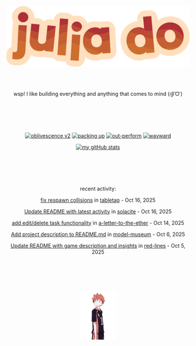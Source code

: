 <div align="center">
<img src="images/redYellowName_lightBeige.png" width="500">

<br></br>

<p>wsp! I like building everything and anything that comes to mind (ദ്ദി˙ᗜ˙)</p>

<br></br><br></br>

<!-- repo cards!! -->
[![oblivescence v2](https://github-readme-stats.vercel.app/api/pin/?username=solacite&repo=oblivescence-v2&theme=slateorange&hide_border=true&description_lines_count=2)](https://github.com/anuraghazra/github-readme-stats)
[![packing up](https://github-readme-stats.vercel.app/api/pin/?username=solacite&repo=packing-up&theme=slateorange&hide_border=true&description_lines_count=2)](https://github.com/anuraghazra/github-readme-stats)
[![out-perform](https://github-readme-stats.vercel.app/api/pin/?username=solacite&repo=out-perform&theme=slateorange&hide_border=true&description_lines_count=2)](https://github.com/anuraghazra/github-readme-stats)
[![wayward](https://github-readme-stats.vercel.app/api/pin/?username=solacite&repo=wayward&theme=slateorange&hide_border=true&description_lines_count=2)](https://github.com/anuraghazra/github-readme-stats)

[![my gitHub stats](https://github-readme-stats.vercel.app/api?username=solacite&theme=slateorange&hide_border=true&bg_color=00000000&hide=prs)](https://github.com/anuraghazra/github-readme-stats)

<br></br><br></br>

<!-- RECENT_ACTIVITY_START -->
recent activity:

[fix respawn collisions](https://github.com/solacite/tabletap/commit/e7736eda48668073f297cd1803fee4743b48cefc) in [tabletap](https://github.com/solacite/tabletap) - Oct 16, 2025

[Update README with latest activity](https://github.com/solacite/solacite/commit/91f658b6a674295b9afeb91afe83ab77eb05a318) in [solacite](https://github.com/solacite/solacite) - Oct 16, 2025

[add edit/delete task functionality](https://github.com/solacite/a-letter-to-the-ether/commit/4732bf05cf10aa22f0f5eeeeb068275b8e37e683) in [a-letter-to-the-ether](https://github.com/solacite/a-letter-to-the-ether) - Oct 14, 2025

[Add project description to README.md](https://github.com/solacite/model-museum/commit/4cc14427d39cdfcce2cccf2a1c468d88c9cd2fe0) in [model-museum](https://github.com/solacite/model-museum) - Oct 6, 2025

[Update README with game description and insights](https://github.com/solacite/red-lines/commit/e0809f880ee68050b7fd1d6d93d55042decd75c8) in [red-lines](https://github.com/solacite/red-lines) - Oct 5, 2025


<!-- RECENT_ACTIVITY_END -->

</div>

<br></br><br></br>

<div align="center">
    <img src="images/hinata.gif" width="100">
</div>
